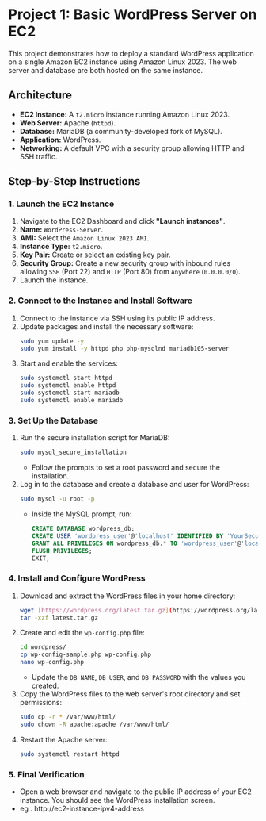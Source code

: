 # Project 1: Basic WordPress Server on EC2

This project demonstrates how to deploy a standard WordPress application on a single Amazon EC2 instance using Amazon Linux 2023. The web server and database are both hosted on the same instance.

## Architecture

* **EC2 Instance:** A `t2.micro` instance running Amazon Linux 2023.
* **Web Server:** Apache (`httpd`).
* **Database:** MariaDB (a community-developed fork of MySQL).
* **Application:** WordPress.
* **Networking:** A default VPC with a security group allowing HTTP and SSH traffic.

## Step-by-Step Instructions

### 1. Launch the EC2 Instance
1.  Navigate to the EC2 Dashboard and click **"Launch instances"**.
2.  **Name:** `WordPress-Server`.
3.  **AMI:** Select the `Amazon Linux 2023 AMI`.
4.  **Instance Type:** `t2.micro`.
5.  **Key Pair:** Create or select an existing key pair.
6.  **Security Group:** Create a new security group with inbound rules allowing `SSH` (Port 22) and `HTTP` (Port 80) from `Anywhere` (`0.0.0.0/0`).
7.  Launch the instance.

### 2. Connect to the Instance and Install Software
1.  Connect to the instance via SSH using its public IP address.
2.  Update packages and install the necessary software:
    ```bash
    sudo yum update -y
    sudo yum install -y httpd php php-mysqlnd mariadb105-server
    ```
3.  Start and enable the services:
    ```bash
    sudo systemctl start httpd
    sudo systemctl enable httpd
    sudo systemctl start mariadb
    sudo systemctl enable mariadb
    ```

### 3. Set Up the Database
1.  Run the secure installation script for MariaDB:
    ```bash
    sudo mysql_secure_installation
    ```
    * Follow the prompts to set a root password and secure the installation.
2.  Log in to the database and create a database and user for WordPress:
    ```bash
    sudo mysql -u root -p
    ```
    * Inside the MySQL prompt, run:
        ```sql
        CREATE DATABASE wordpress_db;
        CREATE USER 'wordpress_user'@'localhost' IDENTIFIED BY 'YourSecurePassword';
        GRANT ALL PRIVILEGES ON wordpress_db.* TO 'wordpress_user'@'localhost';
        FLUSH PRIVILEGES;
        EXIT;
        ```

### 4. Install and Configure WordPress
1.  Download and extract the WordPress files in your home directory:
    ```bash
    wget [https://wordpress.org/latest.tar.gz](https://wordpress.org/latest.tar.gz)
    tar -xzf latest.tar.gz
    ```
2.  Create and edit the `wp-config.php` file:
    ```bash
    cd wordpress/
    cp wp-config-sample.php wp-config.php
    nano wp-config.php
    ```
    * Update the `DB_NAME`, `DB_USER`, and `DB_PASSWORD` with the values you created.
3.  Copy the WordPress files to the web server's root directory and set permissions:
    ```bash
    sudo cp -r * /var/www/html/
    sudo chown -R apache:apache /var/www/html/
    ```
4.  Restart the Apache server:
    ```bash
    sudo systemctl restart httpd
    ```

### 5. Final Verification
* Open a web browser and navigate to the public IP address of your EC2 instance. You should see the WordPress installation screen.
* eg . http://ec2-instance-ipv4-address
